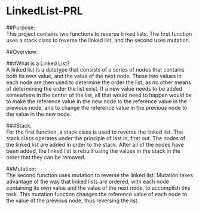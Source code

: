 # LinkedList-PRL

##Purpose:<br>
This project contains two functions to reverse linked lists.  The first function uses a stack class to reverse the linked list, and the second uses mutation.

##Overview:<br>

###What is a Linked List?<br>
A linked list is a datatype that consists of a series of nodes that contains both its own value, and the value of the next node.  These two values in each node are then used to determine the order the list, as no other means of determining the order the list exist.  If a new value needs to be added somewhere in the center of the list, all that would need to happen would be to make the reference value in the new node to the reference value in the previous node, and to change the reference value in the previous node to the value in the new node.

###Stack:<br>
For the first function, a stack class is used to reverse the linked list.  The stack class operates under the principle of last in, first out.  The nodes of the linked list are added in order to the stack.  After all of the nodes have been added, the linked list is rebuilt using the values in the stack in the order that they can be removed.

##Mutation:<br>
The second function uses mutation to reverse the linked list.  Mutation takes advantage of the way that linked lists are ordered, with each node containing its own value and the value of the next node, to accomplish this task.  This mutation function changes the reference value of each node to the value of the previous node, thus reversing the list.



